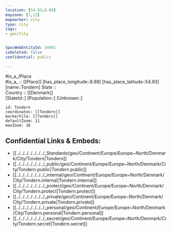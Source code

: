 ```yaml
---
location: [54.93,8.88] 
mapzoom: [7,12] 
mapmarker: city 
type: City
tags:
- geo/City


SpocWebEntityId: 34902
isDeleted: false
confidential: public

---
```

#is_a_/Place  
#is_a_ :: [[Place]] 
[has_place_longitude::8.88] 
[has_place_latitude::54.93] 
[name::Tondern] 
State ::  
Country :: [[Denmark]]  
[StateId::] 
[Population::] 
[Unknown::] 


```leaflet
id: Tondern
coordinates: [[Tondern]] 
markerFile: [[Tondern]] 
defaultZoom: 11 
maxZoom: 18
```


## Confidential Links & Embeds: 
- [[../../../../../../../_Standards/geo/Continent/Europe/Europe~North/Denmark/City/Tondern|Tondern]] 
- [[../../../../../../../_public/geo/Continent/Europe/Europe~North/Denmark/City/Tondern.public|Tondern.public]] 
- [[../../../../../../../_internal/geo/Continent/Europe/Europe~North/Denmark/City/Tondern.internal|Tondern.internal]] 
- [[../../../../../../../_protect/geo/Continent/Europe/Europe~North/Denmark/City/Tondern.protect|Tondern.protect]] 
- [[../../../../../../../_private/geo/Continent/Europe/Europe~North/Denmark/City/Tondern.private|Tondern.private]] 
- [[../../../../../../../_personal/geo/Continent/Europe/Europe~North/Denmark/City/Tondern.personal|Tondern.personal]] 
- [[../../../../../../../_secret/geo/Continent/Europe/Europe~North/Denmark/City/Tondern.secret|Tondern.secret]] 
